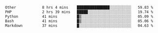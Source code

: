 <!--START_SECTION:waka-->

```txt
Other            8 hrs 4 mins    ███████████████░░░░░░░░░░   59.83 %
PHP              2 hrs 39 mins   █████░░░░░░░░░░░░░░░░░░░░   19.74 %
Python           41 mins         █▒░░░░░░░░░░░░░░░░░░░░░░░   05.09 %
Bash             41 mins         █▒░░░░░░░░░░░░░░░░░░░░░░░   05.06 %
Markdown         37 mins         █░░░░░░░░░░░░░░░░░░░░░░░░   04.63 %
```

<!--END_SECTION:waka--> 
 
